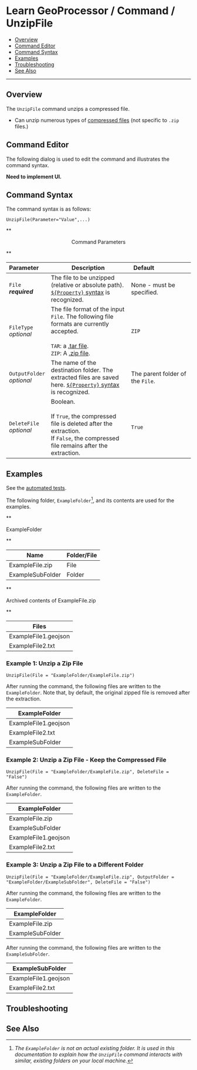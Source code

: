 # Learn GeoProcessor / Command / UnzipFile #

* [Overview](#overview)
* [Command Editor](#command-editor)
* [Command Syntax](#command-syntax)
* [Examples](#examples)
* [Troubleshooting](#troubleshooting)
* [See Also](#see-also)

-------------------------

## Overview ##

The `UnzipFile` command unzips a compressed file. 

* Can unzip numerous types of [compressed files](https://en.wikipedia.org/wiki/List_of_archive_formats) (not specific to `.zip` files.)

## Command Editor ##

The following dialog is used to edit the command and illustrates the command syntax.

**Need to implement UI.**

## Command Syntax ##

The command syntax is as follows:

```text
UnzipFile(Parameter="Value",...)
```
**<p style="text-align: center;">
Command Parameters
</p>**

|**Parameter**&nbsp;&nbsp;&nbsp;&nbsp; | **Description** | **Default**&nbsp;&nbsp;&nbsp;&nbsp;&nbsp;&nbsp;&nbsp;&nbsp;&nbsp;&nbsp;&nbsp;&nbsp;&nbsp;&nbsp;&nbsp;&nbsp;&nbsp;&nbsp;&nbsp;&nbsp; |
| --------------|-----------------|----------------- |
| `File` <br>  **_required_**| The file to be unzipped (relative or absolute path). [`${Property}` syntax](../../introduction/#geoprocessor-properties-property) is recognized.| None - must be specified. |
| `FileType` <br>  *optional*|The file format of the input `File`. The following file formats are currently accepted. <br><br> `TAR`: a [.tar file](https://en.wikipedia.org/wiki/Tar_(computing)). <br> `ZIP`: A [.zip file](https://en.wikipedia.org/wiki/Zip_(file_format)).| `ZIP` |
|`OutputFolder`  <br>  *optional*|The name of the destination folder. The extracted files are saved here. [`${Property}` syntax](../../introduction/#geoprocessor-properties-property) is recognized.|The parent folder of the `File`.|
|`DeleteFile` <br>  *optional*|Boolean. <br><br> If `True`, the compressed file is deleted after the extraction. <br> If `False`, the compressed file remains after the extraction. |`True`|


## Examples ##

See the [automated tests](https://github.com/OpenWaterFoundation/owf-app-geoprocessor-python-test/tree/master/test/commands/UnzipFile).

The following folder, `ExampleFolder`[^1], and its contents are used for the examples. 

[^1]: *The `ExampleFolder` is not an actual existing folder. It is used in this documentation to explain how the `UnzipFile` command interacts with similar, existing folders on your local machine.*

**<p style="text-align: left;">
ExampleFolder
</p>**

|Name|Folder/File|
| ---- |---|
| ExampleFile.zip |File|
| ExampleSubFolder| Folder|

**<p style="text-align: left;">
Archived contents of ExampleFile.zip
</p>**

|Files|
|-|
|ExampleFile1.geojson|
|ExampleFile2.txt|

### Example 1: Unzip a Zip File ###

```
UnzipFile(File = "ExampleFolder/ExampleFile.zip")
```

After running the command, the following files are written to the `ExampleFolder`. Note that, by default, the original zipped file is removed after the extraction. 

|ExampleFolder|
|------|
|ExampleFile1.geojson|
|ExampleFile2.txt|
|ExampleSubFolder|

### Example 2: Unzip a Zip File - Keep the Compressed File ###

```
UnzipFile(File = "ExampleFolder/ExampleFile.zip", DeleteFile = "False")
```

After running the command, the following files are written to the `ExampleFolder`. 

|ExampleFolder|
|------|
|ExampleFile.zip |
|ExampleSubFolder|
|ExampleFile1.geojson|
|ExampleFile2.txt|

### Example 3: Unzip a Zip File to a Different Folder ###

```
UnzipFile(File = "ExampleFolder/ExampleFile.zip", OutputFolder = "ExampleFolder/ExampleSubFolder", DeleteFile = "False")
```

After running the command, the following files are written to the `ExampleFolder`. 

|ExampleFolder|
|------|
| ExampleFile.zip |
| ExampleSubFolder|

After running the command, the following files are written to the `ExampleSubFolder`. 

|ExampleSubFolder|
|-----|
|ExampleFile1.geojson|
|ExampleFile2.txt|




## Troubleshooting ##

## See Also ##
